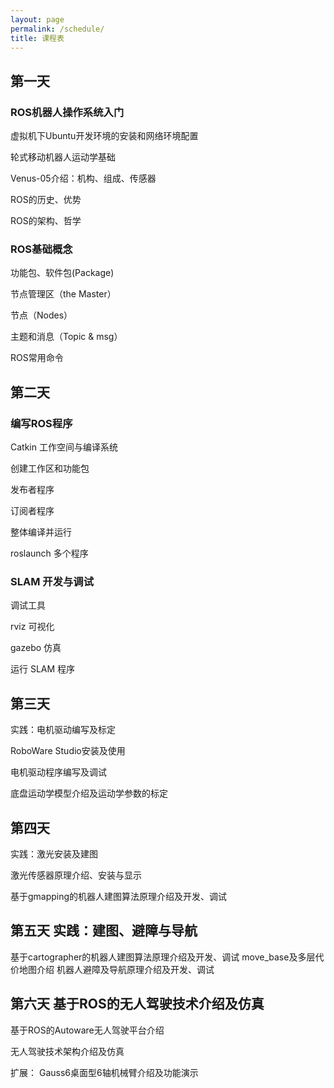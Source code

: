 ```yaml
---
layout: page
permalink: /schedule/
title: 课程表
---
```


## 第一天

### ROS机器人操作系统入门

虚拟机下Ubuntu开发环境的安装和网络环境配置

轮式移动机器人运动学基础

Venus-05介绍：机构、组成、传感器

ROS的历史、优势

ROS的架构、哲学

### ROS基础概念

功能包、软件包(Package)

节点管理区（the Master）

节点（Nodes）

主题和消息（Topic & msg）

ROS常用命令

## 第二天

### 编写ROS程序

Catkin 工作空间与编译系统

创建工作区和功能包

发布者程序

订阅者程序

整体编译并运行

roslaunch 多个程序

### SLAM 开发与调试

调试工具

rviz 可视化

gazebo 仿真

运行 SLAM 程序

## 第三天

实践：电机驱动编写及标定

RoboWare Studio安装及使用

电机驱动程序编写及调试

底盘运动学模型介绍及运动学参数的标定

## 第四天

实践：激光安装及建图

激光传感器原理介绍、安装与显示

基于gmapping的机器人建图算法原理介绍及开发、调试

## 第五天 实践：建图、避障与导航

基于cartographer的机器人建图算法原理介绍及开发、调试
move_base及多层代价地图介绍
机器人避障及导航原理介绍及开发、调试

## 第六天 基于ROS的无人驾驶技术介绍及仿真

基于ROS的Autoware无人驾驶平台介绍

无人驾驶技术架构介绍及仿真

扩展：
Gauss6桌面型6轴机械臂介绍及功能演示